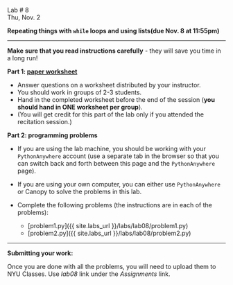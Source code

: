 <div class="recitation">



<div class="column_date">
<p markdown="block">

Lab # 8 <br> 
Thu, Nov. 2

</p>
</div>



<div class="column_recitation" >
<p markdown="block">

__Repeating things with <code>while</code> loops and using lists(due Nov. 8 at 11:55pm)__

---

__Make sure that you read instructions carefully__ - they will save you
time in a long run! 

__Part 1:  [paper worksheet](labs/lab08/lab08.pdf)__ 
- Answer questions on a worksheet distributed by your instructor.
- You should work in groups of 2-3 students. 
- Hand in the completed worksheet before the end of the session 
(__you should hand in ONE worksheet per group__). 
- (You will get credit for this part of the lab only if you attended the recitation session.)

__Part 2: programming problems__ 

- If you are using the lab machine, you should be working with 
your `PythonAnywhere` account (use a separate tab in the browser so
that you can switch back and forth between this page and the `PythonAnywhere` 
page). 
- If you are using your own computer, you can either use `PythonAnywhere` or 
Canopy to solve the problems in this lab. 

- Complete the following problems (the instructions are in each of the problems): 
    - [problem1.py]({{ site.labs_url }}/labs/lab08/problem1.py)
    - [problem2.py]({{ site.labs_url }}/labs/lab08/problem2.py)


--- 

__Submitting your work:__

Once you are done with all the problems, you will need to upload them to 
NYU Classes. Use _lab08_ link under the _Assignments_ link. 

</p>
</div>



</div>
